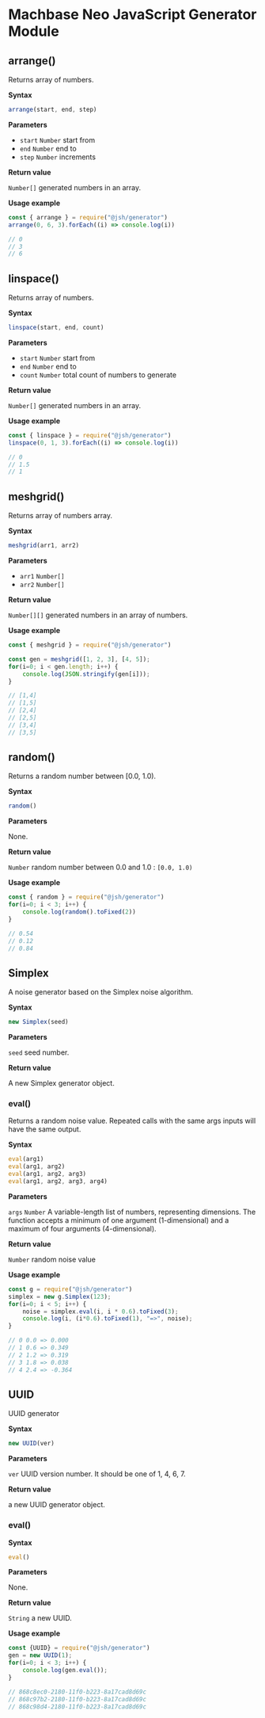 # Machbase Neo JavaScript Generator Module

## arrange()

Returns array of numbers.

**Syntax**

```js
arrange(start, end, step)
```

**Parameters**

- `start` `Number` start from
- `end` `Number` end to
- `step` `Number` increments

**Return value**

`Number[]` generated numbers in an array.

**Usage example**

```js
const { arrange } = require("@jsh/generator")
arrange(0, 6, 3).forEach((i) => console.log(i))

// 0
// 3
// 6
```

## linspace()

Returns array of numbers.

**Syntax**

```js
linspace(start, end, count)
```

**Parameters**

- `start` `Number` start from
- `end` `Number` end to
- `count` `Number` total count of numbers to generate

**Return value**

`Number[]` generated numbers in an array.

**Usage example**

```js
const { linspace } = require("@jsh/generator")
linspace(0, 1, 3).forEach((i) => console.log(i))

// 0
// 1.5
// 1
```

## meshgrid()

Returns array of numbers array.

**Syntax**

```js
meshgrid(arr1, arr2)
```

**Parameters**

- `arr1` `Number[]`
- `arr2` `Number[]`

**Return value**

`Number[][]` generated numbers in an array of numbers.

**Usage example**

```js
const { meshgrid } = require("@jsh/generator")

const gen = meshgrid([1, 2, 3], [4, 5]);
for(i=0; i < gen.length; i++) {
    console.log(JSON.stringify(gen[i]));
}

// [1,4]
// [1,5]
// [2,4]
// [2,5]
// [3,4]
// [3,5]
```

## random()

Returns a random number between [0.0, 1.0).

**Syntax**

```js
random()
```

**Parameters**

None.

**Return value**

`Number` random number between 0.0 and 1.0 : `[0.0, 1.0)`

**Usage example**

```js
const { random } = require("@jsh/generator")
for(i=0; i < 3; i++) {
    console.log(random().toFixed(2))
}

// 0.54
// 0.12
// 0.84
```

## Simplex

A noise generator based on the Simplex noise algorithm.

**Syntax**

```js
new Simplex(seed)
```

**Parameters**

`seed` seed number.

**Return value**

A new Simplex generator object.

### eval()

Returns a random noise value. Repeated calls with the same args inputs will have the same output.

**Syntax**

```js
eval(arg1)
eval(arg1, arg2)
eval(arg1, arg2, arg3)
eval(arg1, arg2, arg3, arg4)
```

**Parameters**

`args` `Number` A variable-length list of numbers, representing dimensions. The function accepts a minimum of one argument (1-dimensional) and a maximum of four arguments (4-dimensional).

**Return value**

`Number` random noise value

**Usage example**

```js
const g = require("@jsh/generator")
simplex = new g.Simplex(123);
for(i=0; i < 5; i++) {
    noise = simplex.eval(i, i * 0.6).toFixed(3);
    console.log(i, (i*0.6).toFixed(1), "=>", noise);
}

// 0 0.0 => 0.000
// 1 0.6 => 0.349
// 2 1.2 => 0.319
// 3 1.8 => 0.038
// 4 2.4 => -0.364
```

## UUID

UUID generator

**Syntax**

```js
new UUID(ver)
```

**Parameters**

`ver` UUID version number. It should be one of 1, 4, 6, 7.

**Return value**

a new UUID generator object.

### eval()

**Syntax**

```js
eval()
```

**Parameters**

None.

**Return value**

`String` a new UUID.

**Usage example**

```js
const {UUID} = require("@jsh/generator")
gen = new UUID(1);
for(i=0; i < 3; i++) {
    console.log(gen.eval());
}

// 868c8ec0-2180-11f0-b223-8a17cad8d69c
// 868c97b2-2180-11f0-b223-8a17cad8d69c
// 868c98d4-2180-11f0-b223-8a17cad8d69c
```